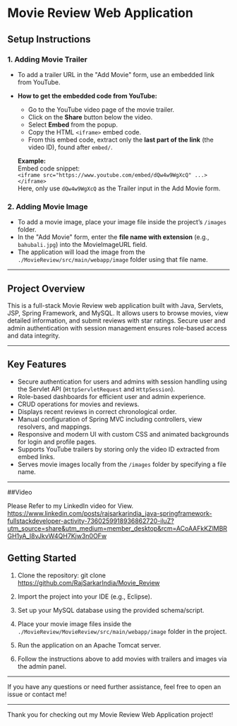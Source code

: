 # Movie Review Web Application

## Setup Instructions

### 1. Adding Movie Trailer
- To add a trailer URL in the "Add Movie" form, use an embedded link from YouTube.
- **How to get the embedded code from YouTube:**
  - Go to the YouTube video page of the movie trailer.
  - Click on the **Share** button below the video.
  - Select **Embed** from the popup.
  - Copy the HTML `<iframe>` embed code.
  - From this embed code, extract only the **last part of the link** (the video ID), found after `embed/`.
  
  **Example:**  
  Embed code snippet:  
  `<iframe src="https://www.youtube.com/embed/dQw4w9WgXcQ" ...></iframe>`  
  Here, only use `dQw4w9WgXcQ` as the Trailer input in the Add Movie form.

### 2. Adding Movie Image
- To add a movie image, place your image file inside the project’s `/images` folder.
- In the "Add Movie" form, enter the **file name with extension** (e.g., `bahubali.jpg`) into the MovieImageURL field.
- The application will load the image from the `./MovieReview/src/main/webapp/image` folder using that file name.

---

## Project Overview

This is a full-stack Movie Review web application built with Java, Servlets, JSP, Spring Framework, and MySQL. It allows users to browse movies, view detailed information, and submit reviews with star ratings. Secure user and admin authentication with session management ensures role-based access and data integrity.

---

## Key Features

- Secure authentication for users and admins with session handling using the Servlet API (`HttpServletRequest` and `HttpSession`).
- Role-based dashboards for efficient user and admin experience.
- CRUD operations for movies and reviews.
- Displays recent reviews in correct chronological order.
- Manual configuration of Spring MVC including controllers, view resolvers, and mappings.
- Responsive and modern UI with custom CSS and animated backgrounds for login and profile pages.
- Supports YouTube trailers by storing only the video ID extracted from embed links.
- Serves movie images locally from the `/images` folder by specifying a file name.

---

##Video

Please Refer to my LinkedIn video for View.
https://www.linkedin.com/posts/rajsarkarindia_java-springframework-fullstackdeveloper-activity-7360259918936862720-iluZ?utm_source=share&utm_medium=member_desktop&rcm=ACoAAFkKZlMBRGH1yA_I8vJkvW4QH7Kjw3n0OFw

## Getting Started

1. Clone the repository:
git clone https://github.com/RajSarkarIndia/Movie_Review

2. Import the project into your IDE (e.g., Eclipse).
3. Set up your MySQL database using the provided schema/script.
4. Place your movie image files inside the `./MovieReview/MovieReview/src/main/webapp/image` folder in the project.
5. Run the application on an Apache Tomcat server.
6. Follow the instructions above to add movies with trailers and images via the admin panel.

---

If you have any questions or need further assistance, feel free to open an issue or contact me!

---

Thank you for checking out my Movie Review Web Application project!


